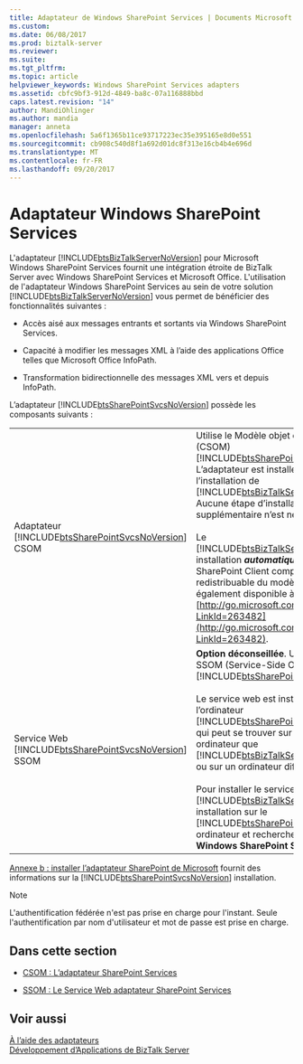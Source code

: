 ```yaml
---
title: Adaptateur de Windows SharePoint Services | Documents Microsoft
ms.custom: 
ms.date: 06/08/2017
ms.prod: biztalk-server
ms.reviewer: 
ms.suite: 
ms.tgt_pltfrm: 
ms.topic: article
helpviewer_keywords: Windows SharePoint Services adapters
ms.assetid: cbfc9bf3-912d-4849-ba8c-07a116888bbd
caps.latest.revision: "14"
author: MandiOhlinger
ms.author: mandia
manager: anneta
ms.openlocfilehash: 5a6f1365b11ce93717223ec35e395165e8d0e551
ms.sourcegitcommit: cb908c540d8f1a692d01dc8f313e16cb4b4e696d
ms.translationtype: MT
ms.contentlocale: fr-FR
ms.lasthandoff: 09/20/2017
---
```

# <a name="windows-sharepoint-services-adapter"></a>Adaptateur Windows SharePoint Services
L'adaptateur [!INCLUDE[btsBizTalkServerNoVersion](../includes/btsbiztalkservernoversion-md.md)] pour Microsoft Windows SharePoint Services fournit une intégration étroite de BizTalk Server avec Windows SharePoint Services et Microsoft Office. L'utilisation de l'adaptateur Windows SharePoint Services au sein de votre solution [!INCLUDE[btsBizTalkServerNoVersion](../includes/btsbiztalkservernoversion-md.md)] vous permet de bénéficier des fonctionnalités suivantes :  
  
-   Accès aisé aux messages entrants et sortants via Windows SharePoint Services.  
  
-   Capacité à modifier les messages XML à l’aide des applications Office telles que Microsoft Office InfoPath.  
  
-   Transformation bidirectionnelle des messages XML vers et depuis InfoPath.  
  
 L’adaptateur [!INCLUDE[btsSharePointSvcsNoVersion](../includes/btssharepointsvcsnoversion-md.md)] possède les composants suivants :  
  
|||  
|-|-|  
|Adaptateur [!INCLUDE[btsSharePointSvcsNoVersion](../includes/btssharepointsvcsnoversion-md.md)] CSOM|Utilise le Modèle objet côté client (CSOM) [!INCLUDE[btsSharePointSvcsNoVersion](../includes/btssharepointsvcsnoversion-md.md)]. L’adaptateur est installé lors de l’installation de [!INCLUDE[btsBizTalkServerNoVersion](../includes/btsbiztalkservernoversion-md.md)]. Aucune étape d’installation supplémentaire n’est nécessaire.<br /><br /> Le [!INCLUDE[btsBizTalkServerNoVersion](../includes/btsbiztalkservernoversion-md.md)] installation ***automatiquement*** installe le SharePoint Client composant redistribuable du modèle, qui est également disponible à l’adresse [http://go.microsoft.com/fwlink/p/?LinkId=263482](http://go.microsoft.com/fwlink/p/?LinkId=263482).|  
|Service Web [!INCLUDE[btsSharePointSvcsNoVersion](../includes/btssharepointsvcsnoversion-md.md)] SSOM|**Option déconseillée**. Utilise le modèle SSOM (Service-Side Object Model) [!INCLUDE[btsSharePointSvcsNoVersion](../includes/btssharepointsvcsnoversion-md.md)].<br /><br /> Le service web est installé sur l’ordinateur [!INCLUDE[btsSharePointSvcsNoVersion](../includes/btssharepointsvcsnoversion-md.md)], qui peut se trouver sur le même ordinateur que [!INCLUDE[btsBizTalkServerNoVersion](../includes/btsbiztalkservernoversion-md.md)] ou sur un ordinateur différent.<br /><br /> Pour installer le service web, exécutez le [!INCLUDE[btsBizTalkServerNoVersion](../includes/btsbiztalkservernoversion-md.md)] installation sur le [!INCLUDE[btsSharePointSvcsNoVersion](../includes/btssharepointsvcsnoversion-md.md)] ordinateur et recherchez **adaptateur Windows SharePoint Services**.|  
  
 [Annexe b : installer l’adaptateur SharePoint de Microsoft](../install-and-config-guides/appendix-b-install-the-microsoft-sharepoint-adapter.md) fournit des informations sur la [!INCLUDE[btsSharePointSvcsNoVersion](../includes/btssharepointsvcsnoversion-md.md)] installation.  
  
> [!NOTE]
>  L'authentification fédérée n'est pas prise en charge pour l'instant. Seule l'authentification par nom d'utilisateur et mot de passe est prise en charge.  
  
## <a name="in-this-section"></a>Dans cette section  
  
-   [CSOM : L’adaptateur SharePoint Services](../core/csom-sharepoint-services-adapter.md)  
  
-   [SSOM : Le Service Web adaptateur SharePoint Services](../core/ssom-sharepoint-services-adapter-web-service.md)  
  
## <a name="see-also"></a>Voir aussi  
 [À l’aide des adaptateurs](../core/using-adapters.md)   
 [Développement d’Applications de BizTalk Server](../core/developing-biztalk-server-applications.md)